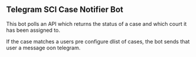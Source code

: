 ## Telegram SCI Case Notifier Bot

This bot polls an API which returns the status of a case and which court it has been assigned to.

If the case matches a users pre configure dlist of cases, the bot sends that user a message oon telegram.
